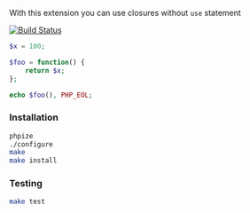 With this extension you can use closures without `use` statement

[![Build Status](https://github.com/vajexal/php-ext-implicit-closures/workflows/Build/badge.svg)](https://github.com/vajexal/php-ext-implicit-closures/actions)

```php
$x = 100;

$foo = function() {
    return $x;
};

echo $foo(), PHP_EOL;
```

### Installation

```bash
phpize
./configure
make
make install
```

### Testing

```bash
make test
```
